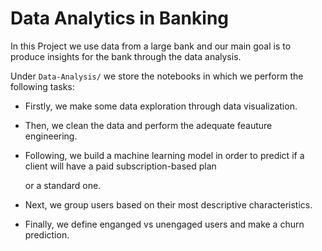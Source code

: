 # Data Analytics in Banking

In this Project we use data from a large bank and our main goal is to produce insights for the bank through the data analysis.

Under `Data-Analysis/` we store the notebooks in which we perform the following tasks:

* Firstly, we make some data exploration through data visualization. 

* Then, we clean the data and perform the adequate feauture engineering. 

* Following, we build a machine learning model in order to predict if a client will have a paid subscription-based plan 

  or a standard one.   
  
* Next, we group users based on their most descriptive characteristics. 

* Finally, we define enganged vs unengaged users and make a churn prediction.   
